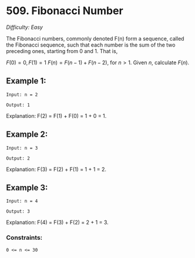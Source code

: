 # 509. Fibonacci Number
_Difficulty: Easy_

The Fibonacci numbers, commonly denoted F(n) form a sequence, called the Fibonacci sequence, such that each number is the sum of the two preceding ones, starting from 0 and 1. That is,

$F(0) = 0, F(1) = 1$
$F(n) = F(n - 1) + F(n - 2)$, for $n > 1$.
Given $n$, calculate $F(n)$.

 

## Example 1:

`Input: n = 2`

`Output: 1`

Explanation: F(2) = F(1) + F(0) = 1 + 0 = 1.

## Example 2:

`Input: n = 3`

`Output: 2`

Explanation: F(3) = F(2) + F(1) = 1 + 1 = 2.

## Example 3:

`Input: n = 4`

`Output: 3`

Explanation: F(4) = F(3) + F(2) = 2 + 1 = 3.
 

### Constraints:

`0 <= n <= 30`
